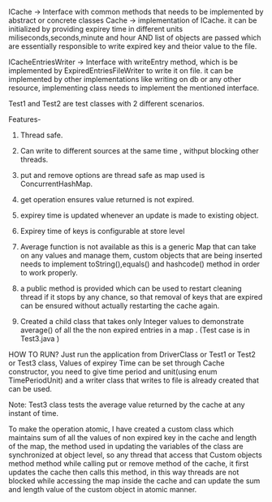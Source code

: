 ICache -> Interface with common methods that needs to be implemented by abstract or concrete classes
Cache -> implementation of ICache.
 it can be initialized by providing expirey time in different units miliseconds,seconds,minute and hour  AND list of objects are passed which are essentially responsible to write expired key and theior value to the file. 
 
 ICacheEntriesWriter -> Interface with writeEntry method, which is be implemented by ExpiredEntriesFileWriter to write it on file. it can be implemented by other implementations like writing on db or any other resource, implementing class needs to implement the mentioned interface.
 
 Test1 and Test2 are test classes with 2 different scenarios.
 
 Features-
 1. Thread safe.
 2. Can write to different sources at the same time , withput blocking other threads.
 3. put and remove options are thread safe as map used is ConcurrentHashMap.
 4. get operation ensures value returned is not expired.
 5. expirey time is updated whenever an update is made to existing object.
 6. Expirey time of keys is configurable at store level
 7. Average function is not available as this is a generic Map that can take on any values and manage 	them, custom objects that are being inserted needs to implement toString(),equals() and hashcode() 	method in order to work properly.
 8. a public method is provided which can be used to restart cleaning thread if it stops by any chance, so that removal of keys that are expired can be ensured without actually restarting the cache again.
 
 9. Created a child class that takes only Integer values to demonstrate average() of all the the non expired entries in a map . (Test case is in Test3.java )
 
 HOW TO RUN? 
  Just run the application from DriverClass or Test1 or Test2 or Test3 class,
  Values of expirey Time can be set through Cache constructor, you need to give time period and unit(using enum TimePeriodUnit) and a writer class that writes to file is already created that can be used.
  
  Note:
  Test3 class tests the average value returned by the cache at any instant of time.
  
To make the operation atomic, I have created a custom class which maintains sum of all the  values
of non expired key in the cache and length of the map, the method used in updating the variables 
of the class are synchronized at object level, so any thread that access that Custom objects method 
method while calling put or remove method of the cache, it first updates the cache then calls this method, in this way threads are not blocked while accessing the map inside the cache and can update the sum and length value of the custom object in atomic manner.
 